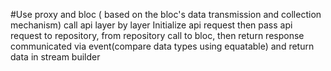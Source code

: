 #Use proxy and bloc ( based on the bloc's data transmission and collection mechanism) 
call api layer by layer
Initialize api request then pass api request to repository, from repository call to bloc, 
then return response communicated via event(compare data types using equatable) and return data in stream builder
